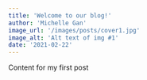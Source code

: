 ```yaml
---
title: 'Welcome to our blog!'
author: 'Michelle Gan'
image_url: '/images/posts/cover1.jpg'
image_alt: 'Alt text of img #1'
date: '2021-02-22'
---
```


Content for my first post
